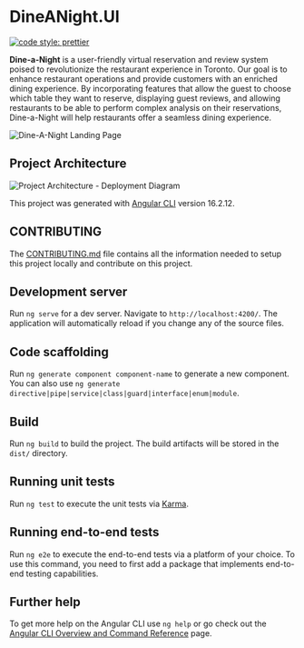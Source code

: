 # DineANight.UI

[![code style: prettier](https://img.shields.io/badge/code_style-prettier-ff69b4.svg?style=flat-square)](https://github.com/prettier/prettier)

**Dine-a-Night** is a user-friendly virtual reservation and review system poised to revolutionize the restaurant experience in Toronto. Our goal is to enhance restaurant operations and provide customers with an enriched dining experience. By incorporating features that allow the guest to choose which table they want to reserve, displaying guest reviews, and allowing restaurants to be able to perform complex analysis on their reservations, Dine-a-Night will help restaurants offer a seamless dining experience.

![Dine-A-Night Landing Page](https://github.com/Dine-A-Night/dine-a-night_ui/assets/78865303/382b18b0-ff92-4830-9488-154cf2ac1db8)

## Project Architecture

![Project Architecture - Deployment Diagram](https://github.com/Dine-A-Night/dine-a-night_ui/assets/78865303/5f08a0ef-73b1-4716-b954-a82dfda9a99e)

This project was generated with [Angular CLI](https://github.com/angular/angular-cli) version 16.2.12.

## CONTRIBUTING

The [CONTRIBUTING.md](https://github.com/Dine-A-Night/dine-a-night_ui/blob/master/CONTRIBUTING.md) file contains all the information needed to setup this project locally and contribute on this project.

## Development server

Run `ng serve` for a dev server. Navigate to `http://localhost:4200/`. The application will automatically reload if you change any of the source files.

## Code scaffolding

Run `ng generate component component-name` to generate a new component. You can also use `ng generate directive|pipe|service|class|guard|interface|enum|module`.

## Build

Run `ng build` to build the project. The build artifacts will be stored in the `dist/` directory.

## Running unit tests

Run `ng test` to execute the unit tests via [Karma](https://karma-runner.github.io).

## Running end-to-end tests

Run `ng e2e` to execute the end-to-end tests via a platform of your choice. To use this command, you need to first add a package that implements end-to-end testing capabilities.

## Further help

To get more help on the Angular CLI use `ng help` or go check out the [Angular CLI Overview and Command Reference](https://angular.io/cli) page.
